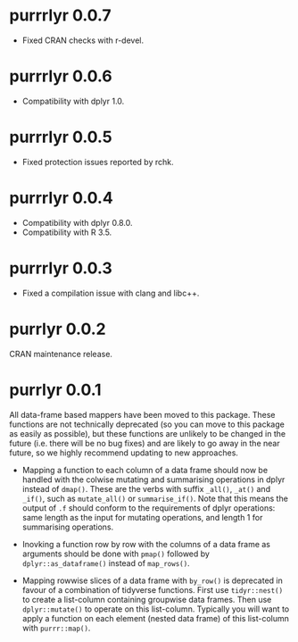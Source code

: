 # purrrlyr 0.0.7

* Fixed CRAN checks with r-devel.


# purrrlyr 0.0.6

* Compatibility with dplyr 1.0.


# purrrlyr 0.0.5

* Fixed protection issues reported by rchk.


# purrrlyr 0.0.4

* Compatibility with dplyr 0.8.0.
* Compatibility with R 3.5.


# purrrlyr 0.0.3

* Fixed a compilation issue with clang and libc++.


# purrlyr 0.0.2

CRAN maintenance release.


# purrlyr 0.0.1

All data-frame based mappers have been moved to this package. These
functions are not technically deprecated (so you can move to this
package as easily as possible), but these functions are unlikely to be
changed in the future (i.e. there will be no bug fixes) and are likely
to go away in the near future, so we highly recommend updating to new
approaches.

* Mapping a function to each column of a data frame should now be
  handled with the colwise mutating and summarising operations in
  dplyr instead of `dmap()`. These are the verbs with suffix
  `_all()`, `_at()` and `_if()`, such as `mutate_all()` or
  `summarise_if()`. Note that this means the output of `.f` should
  conform to the requirements of dplyr operations: same length as
  the input for mutating operations, and length 1 for summarising
  operations.

* Inovking a function row by row with the columns of a data frame
  as arguments should be done with `pmap()` followed by
  `dplyr::as_dataframe()` instead of `map_rows()`.

* Mapping rowwise slices of a data frame with `by_row()` is
  deprecated in favour of a combination of tidyverse functions.
  First use `tidyr::nest()` to create a list-column containing
  groupwise data frames. Then use `dplyr::mutate()` to operate on
  this list-column. Typically you will want to apply a function on
  each element (nested data frame) of this list-column with
  `purrr::map()`.
